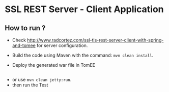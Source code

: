 # SSL REST Server - Client Application #

## How to run ? ##

* Check http://www.radcortez.com/ssl-tls-rest-server-client-with-spring-and-tomee for server configuration.

* Build the code using Maven with the command: `mvn clean install`.

* Deploy the generated war file in TomEE


## 

* or use `mvn clean jetty:run`.
* then run the Test
